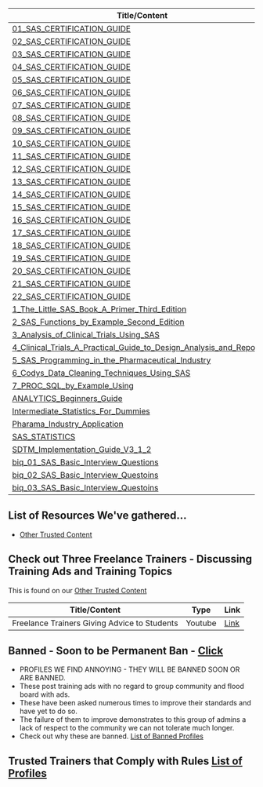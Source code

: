 

|Title/Content                                                                                                                                                                                                       |Type |
|--------------------------------------------------------------------------------------------------------------------------------------------------------------------------------------------------------------------|-----|
|[01_SAS_CERTIFICATION_GUIDE                                          ](https://github.com/zeketorres/sm_ad_rules/blob/main/found_content/01_SAS_CERTIFICATION_GUIDE.pdf)                                            |PDF  |
|[02_SAS_CERTIFICATION_GUIDE                                          ](https://github.com/zeketorres/sm_ad_rules/blob/main/found_content/02_SAS_CERTIFICATION_GUIDE.pdf)                                            |PDF  |
|[03_SAS_CERTIFICATION_GUIDE                                          ](https://github.com/zeketorres/sm_ad_rules/blob/main/found_content/03_SAS_CERTIFICATION_GUIDE.pdf)                                            |PDF  |
|[04_SAS_CERTIFICATION_GUIDE                                          ](https://github.com/zeketorres/sm_ad_rules/blob/main/found_content/04_SAS_CERTIFICATION_GUIDE.pdf)                                            |PDF  |
|[05_SAS_CERTIFICATION_GUIDE                                          ](https://github.com/zeketorres/sm_ad_rules/blob/main/found_content/05_SAS_CERTIFICATION_GUIDE.pdf)                                            |PDF  |
|[06_SAS_CERTIFICATION_GUIDE                                          ](https://github.com/zeketorres/sm_ad_rules/blob/main/found_content/06_SAS_CERTIFICATION_GUIDE.pdf)                                            |PDF  |
|[07_SAS_CERTIFICATION_GUIDE                                          ](https://github.com/zeketorres/sm_ad_rules/blob/main/found_content/07_SAS_CERTIFICATION_GUIDE.pdf)                                            |PDF  |
|[08_SAS_CERTIFICATION_GUIDE                                          ](https://github.com/zeketorres/sm_ad_rules/blob/main/found_content/08_SAS_CERTIFICATION_GUIDE.pdf)                                            |PDF  |
|[09_SAS_CERTIFICATION_GUIDE                                          ](https://github.com/zeketorres/sm_ad_rules/blob/main/found_content/09_SAS_CERTIFICATION_GUIDE.pdf)                                            |PDF  |
|[10_SAS_CERTIFICATION_GUIDE                                          ](https://github.com/zeketorres/sm_ad_rules/blob/main/found_content/10_SAS_CERTIFICATION_GUIDE.pdf)                                            |PDF  |
|[11_SAS_CERTIFICATION_GUIDE                                          ](https://github.com/zeketorres/sm_ad_rules/blob/main/found_content/11_SAS_CERTIFICATION_GUIDE.pdf)                                            |PDF  |
|[12_SAS_CERTIFICATION_GUIDE                                          ](https://github.com/zeketorres/sm_ad_rules/blob/main/found_content/12_SAS_CERTIFICATION_GUIDE.pdf)                                            |PDF  |
|[13_SAS_CERTIFICATION_GUIDE                                          ](https://github.com/zeketorres/sm_ad_rules/blob/main/found_content/13_SAS_CERTIFICATION_GUIDE.pdf)                                            |PDF  |
|[14_SAS_CERTIFICATION_GUIDE                                          ](https://github.com/zeketorres/sm_ad_rules/blob/main/found_content/14_SAS_CERTIFICATION_GUIDE.pdf)                                            |PDF  |
|[15_SAS_CERTIFICATION_GUIDE                                          ](https://github.com/zeketorres/sm_ad_rules/blob/main/found_content/15_SAS_CERTIFICATION_GUIDE.pdf)                                            |PDF  |
|[16_SAS_CERTIFICATION_GUIDE                                          ](https://github.com/zeketorres/sm_ad_rules/blob/main/found_content/16_SAS_CERTIFICATION_GUIDE.pdf)                                            |PDF  |
|[17_SAS_CERTIFICATION_GUIDE                                          ](https://github.com/zeketorres/sm_ad_rules/blob/main/found_content/17_SAS_CERTIFICATION_GUIDE.pdf)                                            |PDF  |
|[18_SAS_CERTIFICATION_GUIDE                                          ](https://github.com/zeketorres/sm_ad_rules/blob/main/found_content/18_SAS_CERTIFICATION_GUIDE.pdf)                                            |PDF  |
|[19_SAS_CERTIFICATION_GUIDE                                          ](https://github.com/zeketorres/sm_ad_rules/blob/main/found_content/19_SAS_CERTIFICATION_GUIDE.pdf)                                            |PDF  |
|[20_SAS_CERTIFICATION_GUIDE                                          ](https://github.com/zeketorres/sm_ad_rules/blob/main/found_content/20_SAS_CERTIFICATION_GUIDE.pdf)                                            |PDF  |
|[21_SAS_CERTIFICATION_GUIDE                                          ](https://github.com/zeketorres/sm_ad_rules/blob/main/found_content/21_SAS_CERTIFICATION_GUIDE.pdf)                                            |PDF  |
|[22_SAS_CERTIFICATION_GUIDE                                          ](https://github.com/zeketorres/sm_ad_rules/blob/main/found_content/22_SAS_CERTIFICATION_GUIDE.pdf)                                            |PDF  |
|[1_The_Little_SAS_Book_A_Primer_Third_Edition                        ](https://github.com/zeketorres/sm_ad_rules/blob/main/found_content/1_The_Little_SAS_Book_A_Primer_Third_Edition.pdf)                          |PDF  |
|[2_SAS_Functions_by_Example_Second_Edition                           ](https://github.com/zeketorres/sm_ad_rules/blob/main/found_content/2_SAS_Functions_by_Example_Second_Edition.pdf)                             |PDF  |
|[3_Analysis_of_Clinical_Trials_Using_SAS                             ](https://github.com/zeketorres/sm_ad_rules/blob/main/found_content/3_Analysis_of_Clinical_Trials_Using_SAS.pdf)                               |PDF  |
|[4_Clinical_Trials_A_Practical_Guide_to_Design_Analysis_and_Reporting](https://github.com/zeketorres/sm_ad_rules/blob/main/found_content/4_Clinical_Trials_A_Practical_Guide_to_Design_Analysis_and_Reporting.pdf) |PDF  |
|[5_SAS_Programming_in_the_Pharmaceutical_Industry                    ](https://github.com/zeketorres/sm_ad_rules/blob/main/found_content/5_SAS_Programming_in_the_Pharmaceutical_Industry.pdf)                      |PDF  |
|[6_Codys_Data_Cleaning_Techniques_Using_SAS                          ](https://github.com/zeketorres/sm_ad_rules/blob/main/found_content/6_Codys_Data_Cleaning_Techniques_Using_SAS.pdf)                            |PDF  |
|[7_PROC_SQL_by_Example_Using                                         ](https://github.com/zeketorres/sm_ad_rules/blob/main/found_content/7_PROC_SQL_by_Example_Using.pdf)                                           |PDF  |
|[ANALYTICS_Beginners_Guide                                           ](https://github.com/zeketorres/sm_ad_rules/blob/main/found_content/ANALYTICS_Beginners_Guide.pdf)                                             |PDF  |
|[Intermediate_Statistics_For_Dummies                                 ](https://github.com/zeketorres/sm_ad_rules/blob/main/found_content/Intermediate_Statistics_For_Dummies.pdf)                                   |PDF  |
|[Pharama_Industry_Application                                        ](https://github.com/zeketorres/sm_ad_rules/blob/main/found_content/Pharama_Industry_Application.pdf)                                          |PDF  |
|[SAS_STATISTICS                                                      ](https://github.com/zeketorres/sm_ad_rules/blob/main/found_content/SAS_STATISTICS.pdf)                                                        |PDF  |
|[SDTM_Implementation_Guide_V3_1_2                                    ](https://github.com/zeketorres/sm_ad_rules/blob/main/found_content/SDTM_Implementation_Guide_V3_1_2.pdf)                                      |PDF  |
|[biq_01_SAS_Basic_Interview_Questions                                ](https://github.com/zeketorres/sm_ad_rules/blob/main/found_content/biq_01_SAS_Basic_Interview_Questions.txt)                                  |TXT  |
|[biq_02_SAS_Basic_Interview_Questoins                                ](https://github.com/zeketorres/sm_ad_rules/blob/main/found_content/biq_02_SAS_Basic_Interview_Questoins.txt)                                  |TXT  |
|[biq_03_SAS_Basic_Interview_Questoins                                ](https://github.com/zeketorres/sm_ad_rules/blob/main/found_content/biq_03_SAS_Basic_Interview_Questoins.txt)                                  |TXT  |



## List of Resources We've gathered...
- [Other Trusted Content](https://github.com/zeketorres/sm_ad_rules/blob/main/Trusted_Content.md)

## Check out Three Freelance Trainers - Discussing Training Ads and Training Topics
This is found on our [Other Trusted Content](https://github.com/zeketorres/sm_ad_rules/blob/main/Trusted_Content.md)

|Title/Content                                    |Type     |Link                                               |
|-------------------------------------------------|---------|---------------------------------------------------|
|Freelance Trainers Giving Advice to Students     |Youtube  | [Link](https://youtu.be/5ZgzAdAPaMo)              |



## Banned - Soon to be Permanent Ban - [Click](https://github.com/zeketorres/sm_ad_rules/blob/main/Banned_Profiles.md)
- PROFILES WE FIND ANNOYING - THEY WILL BE BANNED SOON OR ARE BANNED.
- These post training ads with no regard to group community and flood board with ads.
- These have been asked numerous times to improve their standards and have yet to do so.
- The failure of them to improve demonstrates to this group of admins a lack of respect to the community we can not tolerate much longer.
- Check out why these are banned.
[List of Banned Profiles](https://github.com/zeketorres/sm_ad_rules/blob/main/Banned_Profiles.md)     

## Trusted Trainers that Comply with Rules [List of Profiles](https://github.com/zeketorres/sm_ad_rules/blob/main/Trusted_Trainer_Profiles.md)     

